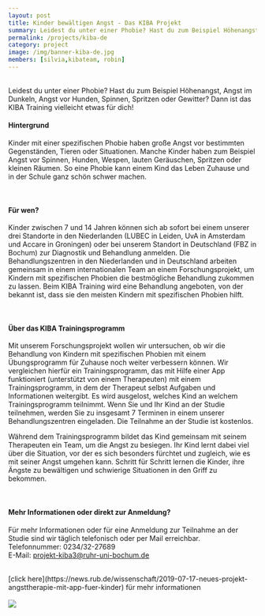 ```yaml
---
layout: post
title: Kinder bewältigen Angst - Das KIBA Projekt
summary: Leidest du unter einer Phobie? Hast du zum Beispiel Höhenangst, Angst im Dunkeln, Angst vor Hunden, Spinnen, Spritzen oder Gewitter? Dann ist das KIBA Training vielleicht etwas für dich! 
permalink: /projects/kiba-de
category: project
image: /img/banner-kiba-de.jpg
members: [silvia,kibateam, robin]
---
```


<br>
Leidest du unter einer Phobie? Hast du zum Beispiel Höhenangst, Angst im Dunkeln, Angst vor Hunden, Spinnen, Spritzen oder Gewitter? Dann ist das KIBA Training vielleicht etwas für dich! 

<br>

#### Hintergrund
Kinder mit einer spezifischen Phobie haben große Angst vor bestimmten Gegenständen, Tieren oder Situationen. Manche Kinder haben zum Beispiel Angst vor Spinnen, Hunden, Wespen, lauten Geräuschen, Spritzen oder kleinen Räumen. So eine Phobie kann einem Kind  das Leben Zuhause und in der Schule ganz schön schwer machen. 

<br> 

#### Für wen?
Kinder zwischen 7 und 14 Jahren können sich ab sofort bei einem unserer drei Standorte in den Niederlanden (LUBEC in Leiden, UvA in Amsterdam und Accare in Groningen) oder bei unserem Standort in Deutschland (FBZ in Bochum) zur Diagnostik und Behandlung anmelden. Die Behandlungszentren in den Niederlanden und in Deutschland arbeiten gemeinsam in einem internationalen Team an einem Forschungsprojekt, um Kindern mit spezifischen Phobien die bestmögliche Behandlung zukommen zu lassen. Beim KIBA Training wird eine Behandlung angeboten, von der bekannt ist, dass sie den meisten Kindern mit spezifischen Phobien hilft.

<br> 


#### Über das KIBA Trainingsprogramm
Mit unserem Forschungsprojekt wollen wir untersuchen, ob wir die Behandlung von Kindern mit spezifischen Phobien mit einem Übungsprogramm für Zuhause noch weiter verbessern können. Wir vergleichen hierfür ein Trainingsprogramm, das mit Hilfe einer App funktioniert (unterstützt von einem Therapeuten) mit einem Trainingsprogramm, in dem der Therapeut selbst Aufgaben und Informationen weitergibt. Es wird ausgelost, welches Kind an welchem Trainingsprogramm teilnimmt. Wenn Sie und Ihr Kind an der Studie teilnehmen, werden Sie zu insgesamt 7 Terminen in einem unserer Behandlungszentren eingeladen. Die Teilnahme an der Studie ist kostenlos. 

Während dem Trainingsprogramm bildet das Kind gemeinsam mit seinem Therapeuten ein Team, um die Angst zu besiegen. Ihr Kind lernt dabei viel über die Situation, vor der es sich besonders fürchtet und zugleich, wie es mit seiner Angst umgehen kann. Schritt für Schritt lernen die Kinder, ihre Ängste zu bewältigen und schwierige Situationen in den Griff zu bekommen.

<br> 

#### Mehr Informationen oder direkt zur Anmeldung?
Für mehr Informationen oder für eine Anmeldung zur Teilnahme an der Studie sind wir täglich telefonisch oder per Mail erreichbar. 
<br>
Telefonnummer: 0234/32-27689 
<br>
E-Mail: projekt-kiba3@ruhr-uni-bochum.de


<br>
[click here](https://news.rub.de/wissenschaft/2019-07-17-neues-projekt-angsttherapie-mit-app-fuer-kinder) für mehr informationen

<br>
<br>
<img src="{{ site.url }}/img/kibateam.jpg">
